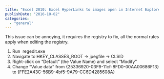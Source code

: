 ```yaml
---
title: "Excel 2010: Excel HyperLinks to images open in Internet Explorer Rather than Default App."
publishDate: "2016-10-02"
categories: 
  - "general"
---
```


This issue can be annoying, it requires the registry to fix, all the normal rules apply when editing the registry.

1. Run  regedit.exe
2. Navigate to HKEY\_CLASSES\_ROOT -> jpegfile -> CLSID
3. Right-click on “Default” (the Value Name) and select “Modify”
4. Change “Value data” from {25336920-03F9-11cf-8FD0-00AA00686F13} to {FFE2A43C-56B9-4bf5-9A79-CC6D4285608A}
